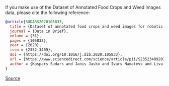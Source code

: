 If you make use of the Dataset of Annotated Food Crops and Weed Images data, please cite the following reference:

``` bibtex
@article{SUDARS2020105833,
  title = {Dataset of annotated food crops and weed images for robotic computer vision control},
  journal = {Data in Brief},
  volume = {31},
  pages = {105833},
  year = {2020},
  issn = {2352-3409},
  doi = {https://doi.org/10.1016/j.dib.2020.105833},
  url = {https://www.sciencedirect.com/science/article/pii/S2352340920307277},
  author = {Kaspars Sudars and Janis Jasko and Ivars Namatevs and Liva Ozola and Niks Badaukis},
}
```

[Source](https://www.sciencedirect.com/science/article/pii/S2352340920307277?ref=cra_js_challenge&fr=RR-1)